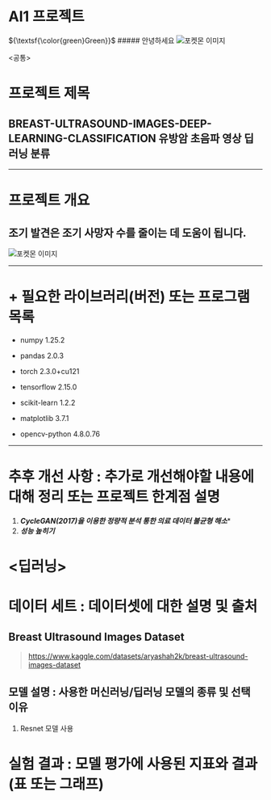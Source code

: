 # AI1 프로젝트

${\textsf{\color{green}Green}}$	##### 안녕하세요
![포켓몬 이미지](https://github.com/woogunny/BREAST-ULTRASOUND-IMAGES-DEEP-LEARNING-CLASSIFICATION-/blob/main/pocket.png)



<공통>

# **프로젝트 제목** 

## **BREAST-ULTRASOUND-IMAGES-DEEP-LEARNING-CLASSIFICATION 유방암 초음파 영상 딥러닝 분류**


*******


# 프로젝트 개요 

## 조기 발견은 조기 사망자 수를 줄이는 데 도움이 됩니다. 


![포켓몬 이미지](https://github.com/woogunny/BREAST-ULTRASOUND-IMAGES-DEEP-LEARNING-CLASSIFICATION-/blob/main/example.png)


***********
# + 필요한 라이브러리(버전) 또는 프로그램 목록


  + numpy                            1.25.2


  + pandas                           2.0.3


  + torch                            2.3.0+cu121


  + tensorflow                       2.15.0


  + scikit-learn                     1.2.2


  + matplotlib                       3.7.1


  + opencv-python                    4.8.0.76


*********


# 추후 개선 사항 : 추가로 개선해야할 내용에 대해 정리 또는 프로젝트 한계점 설명
1. ***CycleGAN(2017)을 이용한 정량적 분석 통한 의료 데이터 불균형 해소****
2. ***성능 높히기***


# <딥러닝>

# 데이터 세트 : 데이터셋에 대한 설명 및 출처

## Breast Ultrasound Images Dataset

>https://www.kaggle.com/datasets/aryashah2k/breast-ultrasound-images-dataset


## 모델 설명 : 사용한 머신러닝/딥러닝 모델의 종류 및 선택 이유
1. Resnet 모델 사용


# 실험 결과 : 모델 평가에 사용된 지표와 결과(표 또는 그래프)





